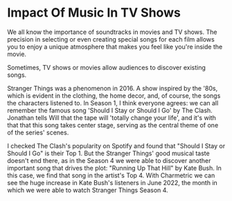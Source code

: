 # Impact Of Music In TV Shows

We all know the importance of soundtracks in movies and TV shows. The precision in selecting or even creating special songs for each film allows you to enjoy a unique atmosphere that makes you feel like you're inside the movie.

Sometimes, TV shows or movies allow audiences to discover existing songs.

Stranger Things was a phenomenon in 2016. A show inspired by the '80s, which is evident in the clothing, the home decor, and, of course, the songs the characters listened to.
In Season 1, I think everyone agrees: we can all remember the famous song 'Should I Stay or Should I Go' by The Clash. Jonathan tells Will that the tape will 'totally change your life', and  it's with that that this song takes center stage, serving as the central theme of one of the series' scenes.

I checked The Clash's popularity on Spotify and found that "Should I Stay or Should I Go" is their Top 1. But the Stranger Things' good musical taste doesn't end there, as in the Season 4 we were able to discover another important song that drives the plot: "Running Up That Hill" by Kate Bush. In this case, we find that song in the artist's Top 4. With Charmetric we can see the huge increase in Kate Bush's listeners in June 2022, the month in which we were able to watch Stranger Things Season 4.
